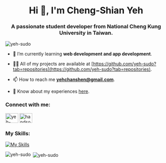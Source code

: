 <h1 align="center">Hi 👋, I'm Cheng-Shian Yeh</h1>
<h3 align="center">A passionate student developer from National Cheng Kung University in Taiwan.</h3>

<p align="left"> <img src="https://komarev.com/ghpvc/?username=yeh-sudo&label=Profile%20views&color=0e75b6&style=flat" alt="yeh-sudo" /> </p>

- 🌱 I’m currently learning **web development and app development**.

- 👨‍💻 All of my projects are available at [https://github.com/yeh-sudo?tab=repositories](https://github.com/yeh-sudo?tab=repositories).

- 📫 How to reach me **yehchanshen@gmail.com**.

- 📄 Know about my experiences [here](https://www.linkedin.com/in/yeh-profile/).

<h3 align="left">Connect with me:</h3>
<p align="left">
<a href="https://linkedin.com/in/yeh-profile" target="blank"><img align="center" src="https://raw.githubusercontent.com/rahuldkjain/github-profile-readme-generator/master/src/images/icons/Social/linked-in-alt.svg" alt="yeh-profile" height="30" width="40" /></a>
<a href="https://codeforces.com/profile/handsomeyeh" target="blank"><img align="center" src="https://raw.githubusercontent.com/rahuldkjain/github-profile-readme-generator/master/src/images/icons/Social/codeforces.svg" alt="handsomeyeh" height="30" width="40" /></a>
</p>

<h3 align="left">My Skills:</h3>

[![My Skills](https://skillicons.dev/icons?i=c,cs,cpp,dart,docker,fastapi,firebase,flask,flutter,gcp,git,githubactions,java,js,linux,mongodb,nodejs,py,redis,vue&theme=light&perline=10)](https://skillicons.dev)


<p><img align="left" src="https://github-readme-stats.vercel.app/api/top-langs?username=yeh-sudo&show_icons=true&locale=en&layout=compact" alt="yeh-sudo" /></p>

<p>&nbsp;<img align="center" src="https://github-readme-stats.vercel.app/api?username=yeh-sudo&show_icons=true&locale=en" alt="yeh-sudo" /></p>
